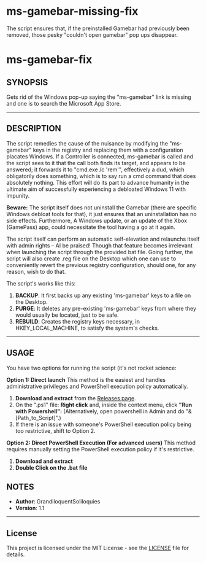 # ms-gamebar-missing-fix
The script ensures that, if the preinstalled Gamebar had previously been removed, those pesky "couldn't open gamebar" pop ups disappear.

# ms-gamebar-fix

## SYNOPSIS
Gets rid of the Windows pop-up saying the "ms-gamebar" link is missing and one is to search the Microsoft App Store.

---

## DESCRIPTION
The script remedies the cause of the nuisance by modifying the "ms-gamebar" keys in the registry and replacing them with a configuration placates Windows. 
If a Controller is connected, ms-gamebar is called and the script sees to it that the call both finds its target, and appears to be answered; it forwards it to "cmd.exe /c 'rem'", effectively a dud, which obligatorily does something, which is to say run a cmd command that does absolutely nothing. This effort will do its part to advance humanity in the ultimate aim of successfully experiencing a debloated Windows 11 with impunity.

**Beware:** The script itself does not uninstall the Gamebar (there are specific Windows debloat tools for that), it just ensures that an uninstallation has no side effects.
Furthermore, A Windows update, or an update of the Xbox (GamePass) app, could necessitate the tool having a go at it again.

The script itself can perform an automatic self-elevation and relaunchs itself with admin rights – AI be praised! Though that feature becomes irrelevant when launching the script through the provided bat file.
Going further, the script will also create .reg file on the Desktop which one can  use to conveniently revert the previous registry configuration, should one, for any reason, wish to do that.

The script's works like this:
1.  **BACKUP**: It first backs up any existing 'ms-gamebar' keys to a file on the Desktop.
2.  **PURGE**: It deletes any pre-existing 'ms-gamebar' keys from where they would usually be located, just to be safe.
3.  **REBUILD**: Creates the registry keys necessary, in HKEY_LOCAL_MACHINE, to satisfy the system's checks.

---

## USAGE

You have two options for running the script (it's not rocket science:

**Option 1: Direct launch**
This method is the easiest and handles administrative privileges and PowerShell execution policy automatically.

1.  **Download and extract** from the [Releases page](https://github.com/GrandiloquentSoliloquies/ms-gamebar-fix/releases).
2.  On the ".ps1" file: **Right click** and, inside the context menu, click **"Run with Powershell":** (Alternatively, open powershell in Admin and do "& [Path_to_Script]".)
3.  If there is an issue with someone's PowerShell execution policy being too restrictive, shift to Option 2.

**Option 2: Direct PowerShell Execution (For advanced users)**
This method requires manually setting the PowerShell execution policy if it's restrictive.

1.  **Download and extract**
2.  **Double Click on the .bat file**
## NOTES
* **Author**: GrandiloquentSoliloquies
* **Version**: 1.1

---

## License

This project is licensed under the MIT License - see the [LICENSE](LICENSE) file for details.

